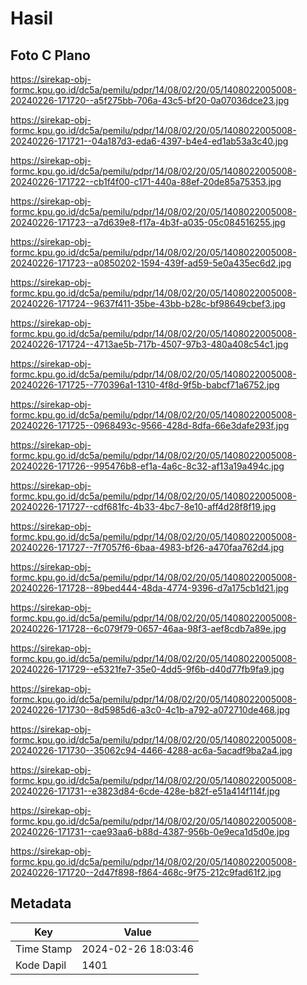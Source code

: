# Hasil

## Foto C Plano

https://sirekap-obj-formc.kpu.go.id/dc5a/pemilu/pdpr/14/08/02/20/05/1408022005008-20240226-171720--a5f275bb-706a-43c5-bf20-0a07036dce23.jpg

https://sirekap-obj-formc.kpu.go.id/dc5a/pemilu/pdpr/14/08/02/20/05/1408022005008-20240226-171721--04a187d3-eda6-4397-b4e4-ed1ab53a3c40.jpg

https://sirekap-obj-formc.kpu.go.id/dc5a/pemilu/pdpr/14/08/02/20/05/1408022005008-20240226-171722--cb1f4f00-c171-440a-88ef-20de85a75353.jpg

https://sirekap-obj-formc.kpu.go.id/dc5a/pemilu/pdpr/14/08/02/20/05/1408022005008-20240226-171723--a7d639e8-f17a-4b3f-a035-05c084516255.jpg

https://sirekap-obj-formc.kpu.go.id/dc5a/pemilu/pdpr/14/08/02/20/05/1408022005008-20240226-171723--a0850202-1594-439f-ad59-5e0a435ec6d2.jpg

https://sirekap-obj-formc.kpu.go.id/dc5a/pemilu/pdpr/14/08/02/20/05/1408022005008-20240226-171724--9637f411-35be-43bb-b28c-bf98649cbef3.jpg

https://sirekap-obj-formc.kpu.go.id/dc5a/pemilu/pdpr/14/08/02/20/05/1408022005008-20240226-171724--4713ae5b-717b-4507-97b3-480a408c54c1.jpg

https://sirekap-obj-formc.kpu.go.id/dc5a/pemilu/pdpr/14/08/02/20/05/1408022005008-20240226-171725--770396a1-1310-4f8d-9f5b-babcf71a6752.jpg

https://sirekap-obj-formc.kpu.go.id/dc5a/pemilu/pdpr/14/08/02/20/05/1408022005008-20240226-171725--0968493c-9566-428d-8dfa-66e3dafe293f.jpg

https://sirekap-obj-formc.kpu.go.id/dc5a/pemilu/pdpr/14/08/02/20/05/1408022005008-20240226-171726--995476b8-ef1a-4a6c-8c32-af13a19a494c.jpg

https://sirekap-obj-formc.kpu.go.id/dc5a/pemilu/pdpr/14/08/02/20/05/1408022005008-20240226-171727--cdf681fc-4b33-4bc7-8e10-aff4d28f8f19.jpg

https://sirekap-obj-formc.kpu.go.id/dc5a/pemilu/pdpr/14/08/02/20/05/1408022005008-20240226-171727--7f7057f6-6baa-4983-bf26-a470faa762d4.jpg

https://sirekap-obj-formc.kpu.go.id/dc5a/pemilu/pdpr/14/08/02/20/05/1408022005008-20240226-171728--89bed444-48da-4774-9396-d7a175cb1d21.jpg

https://sirekap-obj-formc.kpu.go.id/dc5a/pemilu/pdpr/14/08/02/20/05/1408022005008-20240226-171728--6c079f79-0657-46aa-98f3-aef8cdb7a89e.jpg

https://sirekap-obj-formc.kpu.go.id/dc5a/pemilu/pdpr/14/08/02/20/05/1408022005008-20240226-171729--e5321fe7-35e0-4dd5-9f6b-d40d77fb9fa9.jpg

https://sirekap-obj-formc.kpu.go.id/dc5a/pemilu/pdpr/14/08/02/20/05/1408022005008-20240226-171730--8d5985d6-a3c0-4c1b-a792-a072710de468.jpg

https://sirekap-obj-formc.kpu.go.id/dc5a/pemilu/pdpr/14/08/02/20/05/1408022005008-20240226-171730--35062c94-4466-4288-ac6a-5acadf9ba2a4.jpg

https://sirekap-obj-formc.kpu.go.id/dc5a/pemilu/pdpr/14/08/02/20/05/1408022005008-20240226-171731--e3823d84-6cde-428e-b82f-e51a414f114f.jpg

https://sirekap-obj-formc.kpu.go.id/dc5a/pemilu/pdpr/14/08/02/20/05/1408022005008-20240226-171731--cae93aa6-b88d-4387-956b-0e9eca1d5d0e.jpg

https://sirekap-obj-formc.kpu.go.id/dc5a/pemilu/pdpr/14/08/02/20/05/1408022005008-20240226-171720--2d47f898-f864-468c-9f75-212c9fad61f2.jpg


## Metadata

| Key        | Value               |
| ---------- | ------------------- |
| Time Stamp | 2024-02-26 18:03:46 |
| Kode Dapil | 1401                |



